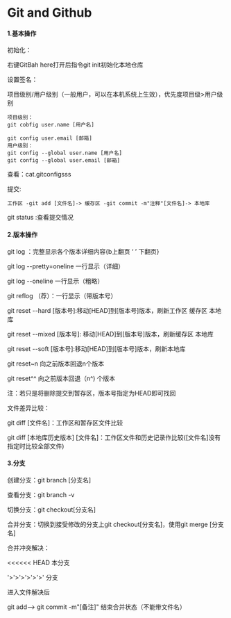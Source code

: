 # Git and Github

#### 1.基本操作

初始化：

右键GitBah here打开后指令git init初始化本地仓库

设置签名：

项目级别/用户级别（一般用户，可以在本机系统上生效），优先度项目级>用户级别

```
项目级别：
git cobfig user.name [用户名]

git config user.email [邮箱]
用户级别：
git config --global user.name [用户名]
git config --global user.email [邮箱]
```

查看：cat.gitconfigsss

提交:

```
工作区 -git add [文件名]-> 缓存区 -git commit -m"注释"[文件名]-> 本地库
```

git status :查看提交情况

#### 2.版本操作

git log ：完整显示各个版本详细内容{b上翻页 ‘ ’ 下翻页}

git log --pretty=oneline 一行显示（详细）

git log --oneline 一行显示（粗略）

git reflog （荐）：一行显示（带版本号）



git reset --hard [版本号]:移动[HEAD]到[版本号]版本，刷新工作区 缓存区 本地库

git reset --mixed [版本号]: 移动[HEAD]到[版本号]版本，刷新缓存区 本地库

git reset --soft [版本号]:移动[HEAD]到[版本号]版本，刷新本地库

git reset~n 向之前版本回退n个版本

git reset^^ 向之前版本回退（n^) 个版本



注：若只是将删除提交到暂存区，版本号指定为HEAD即可找回

文件差异比较：

git diff [文件名]：工作区和暂存区文件比较

git diff [本地库历史版本] [文件名]：工作区文件和历史记录作比较([文件名]没有指定时比较全部文件)

#### 3.分支

创建分支：git branch [分支名]

查看分支：git branch -v

切换分支：git checkout[分支名]

合并分支：切换到接受修改的分支上git checkout[分支名]，使用git merge [分支名]

合并冲突解决：

<<<<<< HEAD 本分支

'>'>'>'>'>'>' 分支

进入文件解决后

git add--> git commit -m"[备注]" 结束合并状态（不能带文件名）
